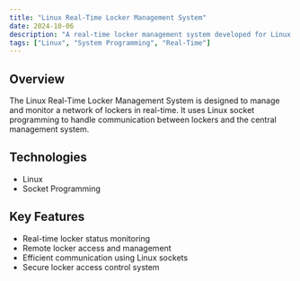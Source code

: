 ```yaml
---
title: "Linux Real-Time Locker Management System"
date: 2024-10-06
description: "A real-time locker management system developed for Linux."
tags: ["Linux", "System Programming", "Real-Time"]
---
```


## Overview
The Linux Real-Time Locker Management System is designed to manage and monitor a network of lockers in real-time. It uses Linux socket programming to handle communication between lockers and the central management system.

## Technologies
- Linux
- Socket Programming

## Key Features
- Real-time locker status monitoring
- Remote locker access and management
- Efficient communication using Linux sockets
- Secure locker access control system
